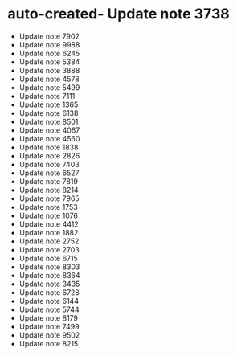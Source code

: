 # auto-created- Update note 3738
- Update note 7902
- Update note 9988
- Update note 6245
- Update note 5384
- Update note 3888
- Update note 4578
- Update note 5499
- Update note 7111
- Update note 1365
- Update note 6138
- Update note 8501
- Update note 4067
- Update note 4560
- Update note 1838
- Update note 2826
- Update note 7403
- Update note 6527
- Update note 7819
- Update note 8214
- Update note 7965
- Update note 1753
- Update note 1076
- Update note 4412
- Update note 1882
- Update note 2752
- Update note 2703
- Update note 6715
- Update note 8303
- Update note 8364
- Update note 3435
- Update note 6728
- Update note 6144
- Update note 5744
- Update note 8179
- Update note 7499
- Update note 9502
- Update note 8215
